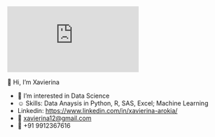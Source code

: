 ![](https://github.com/xavierina12/xavierina12/blob/main/xavierina12-2021.stl)

👋 Hi, I’m Xavierina
- 👀 I’m interested in Data Science
- :relaxed: Skills: Data Anaysis in Python, R, SAS, Excel; Machine Learning
- Linkedin: https://www.linkedin.com/in/xavierina-arokia/
- :e-mail: xavierina12@gmail.com
- :calling: +91 9912367616

<!---
xavierina12/xavierina12 is a ✨ special ✨ repository because its `README.md` (this file) appears on your GitHub profile.
You can click the Preview link to take a look at your changes.
--->
